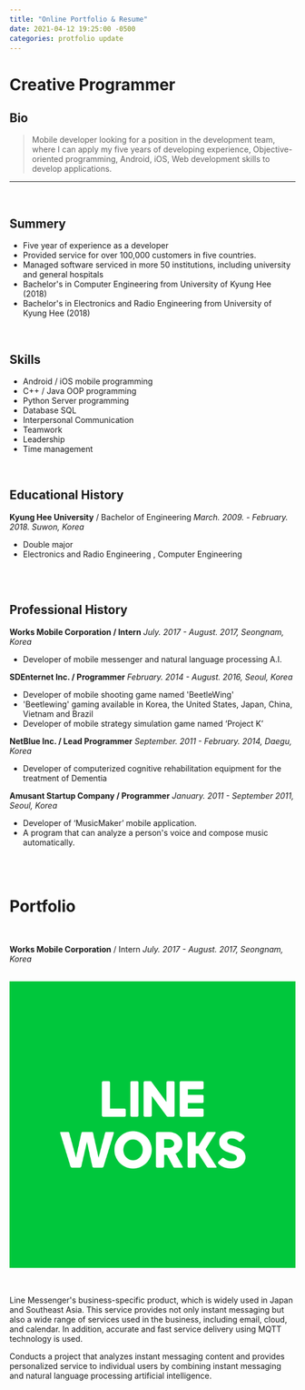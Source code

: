 ```yaml
---
title: "Online Portfolio & Resume"
date: 2021-04-12 19:25:00 -0500
categories: protfolio update
---
```


# Creative Programmer


## Bio

> Mobile developer looking for a position in the development team, where I can apply my five years of developing experience, Objective-oriented programming, Android, iOS, Web development skills to develop applications.

* * *
<br/>

## Summery

- Five year of experience as a developer
- Provided service for over 100,000 customers in five countries.
- Managed software serviced in more 50 institutions, including university and general hospitals
- Bachelor's in Computer Engineering from University of Kyung Hee (2018)
- Bachelor's in Electronics and Radio Engineering from University of Kyung Hee (2018)
<br/>

## Skills

- Android / iOS mobile programming
- C++ / Java OOP programming
- Python Server programming
- Database SQL
- Interpersonal Communication
- Teamwork
- Leadership
- Time management
<br/>

## Educational History

  **Kyung Hee University** / Bachelor of Engineering
    *March. 2009. - February. 2018. Suwon, Korea*

+ Double major
+ Electronics and Radio Engineering , Computer Engineering
<br/>
<br/>

## Professional History

**Works Mobile Corporation / Intern**
  *July. 2017 - August. 2017, Seongnam, Korea*
  
  + Developer of mobile messenger and natural language processing A.I.
   
**SDEnternet Inc. / Programmer**
  *February. 2014 - August. 2016, Seoul, Korea*

  + Developer of mobile shooting game named 'BeetleWing'
  + 'Beetlewing' gaming available in Korea, the United States, Japan, China, Vietnam and Brazil
  + Developer of mobile strategy simulation game named ‘Project K’

**NetBlue Inc.  / Lead Programmer**
  *September. 2011 - February. 2014, Daegu, Korea*

  + Developer of computerized cognitive rehabilitation equipment for the treatment of Dementia

**Amusant Startup Company / Programmer**
  *January. 2011 - September 2011, Seoul, Korea*

  + Developer of ‘MusicMaker’ mobile application.
  + A program that can analyze a person's voice and compose music automatically.
<br/>
<br/>

# Portfolio
<br/>

**Works Mobile Corporation** / Intern *July. 2017 - August. 2017, Seongnam, Korea*
<br/>
<br/>
<p align="center">
  <img src="/assets/images/line_works_logo.png" title="Line works" alt="lineworks"></img>
</p>
<br/>

 Line Messenger's business-specific product, which is widely used in Japan and Southeast Asia. This service provides not only instant messaging but also a wide range of services used in the business, including email, cloud, and calendar. In addition, accurate and fast service delivery using MQTT technology is used.

 Conducts a project that analyzes instant messaging content and provides personalized service to individual users by combining instant messaging and natural language processing artificial intelligence.



